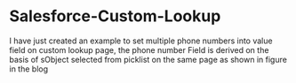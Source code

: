 Salesforce-Custom-Lookup
========================
I have just created an example to set multiple phone numbers into value field on custom lookup page, the phone number Field is derived on the basis of sObject selected from picklist on the same page as shown in figure in the blog 

